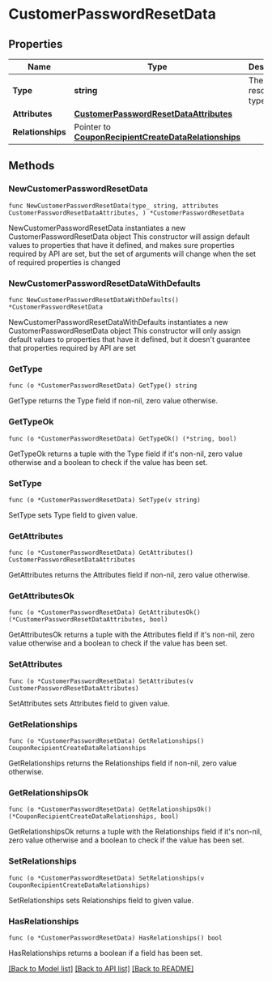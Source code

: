 # CustomerPasswordResetData

## Properties

Name | Type | Description | Notes
------------ | ------------- | ------------- | -------------
**Type** | **string** | The resource&#39;s type | [default to "customer_password_resets"]
**Attributes** | [**CustomerPasswordResetDataAttributes**](CustomerPasswordResetDataAttributes.md) |  | 
**Relationships** | Pointer to [**CouponRecipientCreateDataRelationships**](CouponRecipientCreateDataRelationships.md) |  | [optional] 

## Methods

### NewCustomerPasswordResetData

`func NewCustomerPasswordResetData(type_ string, attributes CustomerPasswordResetDataAttributes, ) *CustomerPasswordResetData`

NewCustomerPasswordResetData instantiates a new CustomerPasswordResetData object
This constructor will assign default values to properties that have it defined,
and makes sure properties required by API are set, but the set of arguments
will change when the set of required properties is changed

### NewCustomerPasswordResetDataWithDefaults

`func NewCustomerPasswordResetDataWithDefaults() *CustomerPasswordResetData`

NewCustomerPasswordResetDataWithDefaults instantiates a new CustomerPasswordResetData object
This constructor will only assign default values to properties that have it defined,
but it doesn't guarantee that properties required by API are set

### GetType

`func (o *CustomerPasswordResetData) GetType() string`

GetType returns the Type field if non-nil, zero value otherwise.

### GetTypeOk

`func (o *CustomerPasswordResetData) GetTypeOk() (*string, bool)`

GetTypeOk returns a tuple with the Type field if it's non-nil, zero value otherwise
and a boolean to check if the value has been set.

### SetType

`func (o *CustomerPasswordResetData) SetType(v string)`

SetType sets Type field to given value.


### GetAttributes

`func (o *CustomerPasswordResetData) GetAttributes() CustomerPasswordResetDataAttributes`

GetAttributes returns the Attributes field if non-nil, zero value otherwise.

### GetAttributesOk

`func (o *CustomerPasswordResetData) GetAttributesOk() (*CustomerPasswordResetDataAttributes, bool)`

GetAttributesOk returns a tuple with the Attributes field if it's non-nil, zero value otherwise
and a boolean to check if the value has been set.

### SetAttributes

`func (o *CustomerPasswordResetData) SetAttributes(v CustomerPasswordResetDataAttributes)`

SetAttributes sets Attributes field to given value.


### GetRelationships

`func (o *CustomerPasswordResetData) GetRelationships() CouponRecipientCreateDataRelationships`

GetRelationships returns the Relationships field if non-nil, zero value otherwise.

### GetRelationshipsOk

`func (o *CustomerPasswordResetData) GetRelationshipsOk() (*CouponRecipientCreateDataRelationships, bool)`

GetRelationshipsOk returns a tuple with the Relationships field if it's non-nil, zero value otherwise
and a boolean to check if the value has been set.

### SetRelationships

`func (o *CustomerPasswordResetData) SetRelationships(v CouponRecipientCreateDataRelationships)`

SetRelationships sets Relationships field to given value.

### HasRelationships

`func (o *CustomerPasswordResetData) HasRelationships() bool`

HasRelationships returns a boolean if a field has been set.


[[Back to Model list]](../README.md#documentation-for-models) [[Back to API list]](../README.md#documentation-for-api-endpoints) [[Back to README]](../README.md)


